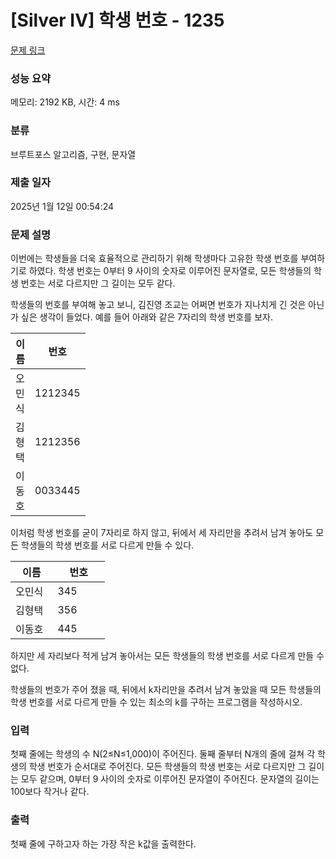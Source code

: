 # [Silver IV] 학생 번호 - 1235 

[문제 링크](https://www.acmicpc.net/problem/1235) 

### 성능 요약

메모리: 2192 KB, 시간: 4 ms

### 분류

브루트포스 알고리즘, 구현, 문자열

### 제출 일자

2025년 1월 12일 00:54:24

### 문제 설명

<p>이번에는 학생들을 더욱 효율적으로 관리하기 위해 학생마다 고유한 학생 번호를 부여하기로 하였다. 학생 번호는 0부터 9 사이의 숫자로 이루어진 문자열로, 모든 학생들의 학생 번호는 서로 다르지만 그 길이는 모두 같다.</p>

<p>학생들의 번호를 부여해 놓고 보니, 김진영 조교는 어쩌면 번호가 지나치게 긴 것은 아닌가 싶은 생각이 들었다. 예를 들어 아래와 같은 7자리의 학생 번호를 보자.</p>

<table class="table table-bordered" style="width:30%">
	<thead>
		<tr>
			<th style="width:15">이름</th>
			<th style="width:15">번호</th>
		</tr>
	</thead>
	<tbody>
		<tr>
			<td>오민식</td>
			<td>1212345</td>
		</tr>
		<tr>
			<td>김형택</td>
			<td>1212356</td>
		</tr>
		<tr>
			<td>이동호</td>
			<td>0033445</td>
		</tr>
	</tbody>
</table>

<p>이처럼 학생 번호를 굳이 7자리로 하지 않고, 뒤에서 세 자리만을 추려서 남겨 놓아도 모든 학생들의 학생 번호를 서로 다르게 만들 수 있다.</p>

<table class="table table-bordered" style="width:30%">
	<thead>
		<tr>
			<th style="width:15%">이름</th>
			<th style="width:15%">번호</th>
		</tr>
	</thead>
	<tbody>
		<tr>
			<td>오민식</td>
			<td>345</td>
		</tr>
		<tr>
			<td>김형택</td>
			<td>356</td>
		</tr>
		<tr>
			<td>이동호</td>
			<td>445</td>
		</tr>
	</tbody>
</table>

<p>하지만 세 자리보다 적게 남겨 놓아서는 모든 학생들의 학생 번호를 서로 다르게 만들 수 없다.</p>

<p>학생들의 번호가 주어 졌을 때, 뒤에서 k자리만을 추려서 남겨 놓았을 때 모든 학생들의 학생 번호를 서로 다르게 만들 수 있는 최소의 k를 구하는 프로그램을 작성하시오.</p>

### 입력 

 <p>첫째 줄에는 학생의 수 N(2≤N≤1,000)이 주어진다. 둘째 줄부터 N개의 줄에 걸쳐 각 학생의 학생 번호가 순서대로 주어진다. 모든 학생들의 학생 번호는 서로 다르지만 그 길이는 모두 같으며, 0부터 9 사이의 숫자로 이루어진 문자열이 주어진다. 문자열의 길이는 100보다 작거나 같다.</p>

### 출력 

 <p>첫째 줄에 구하고자 하는 가장 작은 k값을 출력한다.</p>

